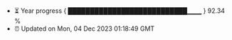 - ⏳ Year progress { ███████████████████████████▁▁▁ } 92.34 %
- ⏰ Updated on Mon, 04 Dec 2023 01:18:49 GMT


